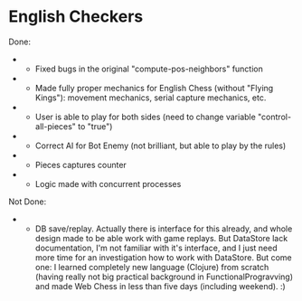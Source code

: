 English Checkers
====================================

Done:
* * Fixed bugs in the original "compute-pos-neighbors" function
* * Made fully proper mechanics for English Chess (without "Flying Kings"): movement mechanics, serial capture mechanics, etc.
* * User is able to play for both sides (need to change variable "control-all-pieces" to "true")
* * Correct AI for Bot Enemy (not brilliant, but able to play by the rules)
* * Pieces captures counter
* * Logic made with concurrent processes 

Not Done:
* * DB save/replay. Actually there is interface for this already, and whole design made to be able work with game replays. But DataStore lack documentation, I'm not familiar with it's interface, and I just need more time for an investigation how to work with DataStore. But come one: I learned completely new language (Clojure) from scratch (having really not big practical background in FunctionalProgravving) and made Web Chess in less than five days (including weekend). :)
